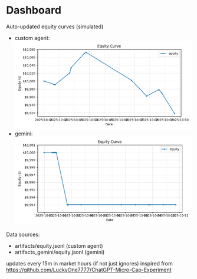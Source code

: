 # Dashboard

Auto-updated equity curves (simulated)

- custom agent: ![Equity Curve](artifacts/equity.png?v=6b9746a)
- gemini: ![Equity Curve (Gemini)](artifacts_gemini/equity.png?v=6b9746a)

Data sources:
- artifacts/equity.jsonl (custom agent)
- artifacts_gemini/equity.jsonl (gemini)

updates every 15m in market hours (if not just ignores)
inspired from https://github.com/LuckyOne7777/ChatGPT-Micro-Cap-Experiment
